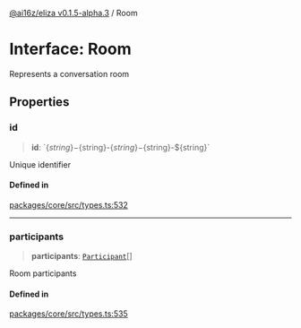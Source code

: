 [@ai16z/eliza v0.1.5-alpha.3](../index.md) / Room

# Interface: Room

Represents a conversation room

## Properties

### id

> **id**: \`$\{string\}-$\{string\}-$\{string\}-$\{string\}-$\{string\}\`

Unique identifier

#### Defined in

[packages/core/src/types.ts:532](https://github.com/AIFlowML/eliza_aiflow/blob/main/packages/core/src/types.ts#L532)

***

### participants

> **participants**: [`Participant`](Participant.md)[]

Room participants

#### Defined in

[packages/core/src/types.ts:535](https://github.com/AIFlowML/eliza_aiflow/blob/main/packages/core/src/types.ts#L535)
